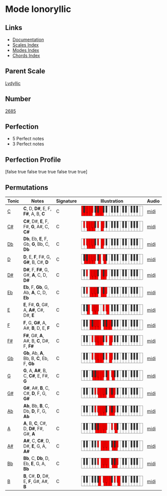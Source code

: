 # Mode Ionoryllic

## Links

- [Documentation](index.md)
- [Scales Index](Scales.md)
- [Modes Index](Modes.md)
- [Chords Index](Chords.md)

## Parent Scale

[Lydyllic](ScaleLydyllic.md)

## Number

[2685](https://ianring.com/musictheory/scales/2685)

## Perfection

- 5 Perfect notes
- 3 Perfect notes

## Perfection Profile

[false true false true true false true true]

## Permutations

| Tonic | Notes | Signature | Illustration | Audio |
|-------|-------|-----------|--------------|-------|
| [C](ModeCNaturalIonoryllic.md) | **C**, D, **D#**, E, F, **F#**, A, B, **C** | C | ![CNaturalIonoryllic](ModeCNaturalIonoryllic.png) | [midi](https://github.com/edipermadi/music/blob/main/docs/ModeCNaturalIonoryllic.mid?raw=true) |
| [C#](ModeCSharpIonoryllic.md) | **C#**, D#, **E**, F, F#, **G**, A#, C, **C#** | C | ![CSharpIonoryllic](ModeCSharpIonoryllic.png) | [midi](https://github.com/edipermadi/music/blob/main/docs/ModeCSharpIonoryllic.mid?raw=true) |
| [Db](ModeDFlatIonoryllic.md) | **Db**, Eb, **E**, F, Gb, **G**, Bb, C, **Db** | C | ![DFlatIonoryllic](ModeDFlatIonoryllic.png) | [midi](https://github.com/edipermadi/music/blob/main/docs/ModeDFlatIonoryllic.mid?raw=true) |
| [D](ModeDNaturalIonoryllic.md) | **D**, E, **F**, F#, G, **G#**, B, C#, **D** | C | ![DNaturalIonoryllic](ModeDNaturalIonoryllic.png) | [midi](https://github.com/edipermadi/music/blob/main/docs/ModeDNaturalIonoryllic.mid?raw=true) |
| [D#](ModeDSharpIonoryllic.md) | **D#**, F, **F#**, G, G#, **A**, C, D, **D#** | C | ![DSharpIonoryllic](ModeDSharpIonoryllic.png) | [midi](https://github.com/edipermadi/music/blob/main/docs/ModeDSharpIonoryllic.mid?raw=true) |
| [Eb](ModeEFlatIonoryllic.md) | **Eb**, F, **Gb**, G, Ab, **A**, C, D, **Eb** | C | ![EFlatIonoryllic](ModeEFlatIonoryllic.png) | [midi](https://github.com/edipermadi/music/blob/main/docs/ModeEFlatIonoryllic.mid?raw=true) |
| [E](ModeENaturalIonoryllic.md) | **E**, F#, **G**, G#, A, **A#**, C#, D#, **E** | C | ![ENaturalIonoryllic](ModeENaturalIonoryllic.png) | [midi](https://github.com/edipermadi/music/blob/main/docs/ModeENaturalIonoryllic.mid?raw=true) |
| [F](ModeFNaturalIonoryllic.md) | **F**, G, **G#**, A, A#, **B**, D, E, **F** | C | ![FNaturalIonoryllic](ModeFNaturalIonoryllic.png) | [midi](https://github.com/edipermadi/music/blob/main/docs/ModeFNaturalIonoryllic.mid?raw=true) |
| [F#](ModeFSharpIonoryllic.md) | **F#**, G#, **A**, A#, B, **C**, D#, F, **F#** | C | ![FSharpIonoryllic](ModeFSharpIonoryllic.png) | [midi](https://github.com/edipermadi/music/blob/main/docs/ModeFSharpIonoryllic.mid?raw=true) |
| [Gb](ModeGFlatIonoryllic.md) | **Gb**, Ab, **A**, Bb, B, **C**, Eb, F, **Gb** | C | ![GFlatIonoryllic](ModeGFlatIonoryllic.png) | [midi](https://github.com/edipermadi/music/blob/main/docs/ModeGFlatIonoryllic.mid?raw=true) |
| [G](ModeGNaturalIonoryllic.md) | **G**, A, **A#**, B, C, **C#**, E, F#, **G** | C | ![GNaturalIonoryllic](ModeGNaturalIonoryllic.png) | [midi](https://github.com/edipermadi/music/blob/main/docs/ModeGNaturalIonoryllic.mid?raw=true) |
| [G#](ModeGSharpIonoryllic.md) | **G#**, A#, **B**, C, C#, **D**, F, G, **G#** | C | ![GSharpIonoryllic](ModeGSharpIonoryllic.png) | [midi](https://github.com/edipermadi/music/blob/main/docs/ModeGSharpIonoryllic.mid?raw=true) |
| [Ab](ModeAFlatIonoryllic.md) | **Ab**, Bb, **B**, C, Db, **D**, F, G, **Ab** | C | ![AFlatIonoryllic](ModeAFlatIonoryllic.png) | [midi](https://github.com/edipermadi/music/blob/main/docs/ModeAFlatIonoryllic.mid?raw=true) |
| [A](ModeANaturalIonoryllic.md) | **A**, B, **C**, C#, D, **D#**, F#, G#, **A** | C | ![ANaturalIonoryllic](ModeANaturalIonoryllic.png) | [midi](https://github.com/edipermadi/music/blob/main/docs/ModeANaturalIonoryllic.mid?raw=true) |
| [A#](ModeASharpIonoryllic.md) | **A#**, C, **C#**, D, D#, **E**, G, A, **A#** | C | ![ASharpIonoryllic](ModeASharpIonoryllic.png) | [midi](https://github.com/edipermadi/music/blob/main/docs/ModeASharpIonoryllic.mid?raw=true) |
| [Bb](ModeBFlatIonoryllic.md) | **Bb**, C, **Db**, D, Eb, **E**, G, A, **Bb** | C | ![BFlatIonoryllic](ModeBFlatIonoryllic.png) | [midi](https://github.com/edipermadi/music/blob/main/docs/ModeBFlatIonoryllic.mid?raw=true) |
| [B](ModeBNaturalIonoryllic.md) | **B**, C#, **D**, D#, E, **F**, G#, A#, **B** | C | ![BNaturalIonoryllic](ModeBNaturalIonoryllic.png) | [midi](https://github.com/edipermadi/music/blob/main/docs/ModeBNaturalIonoryllic.mid?raw=true) |
